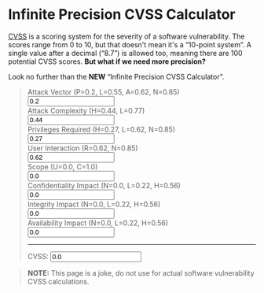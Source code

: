 # Infinite Precision CVSS Calculator

[CVSS](https://en.wikipedia.org/wiki/Common_Vulnerability_Scoring_System) is a scoring system for the severity of a software vulnerability.
The scores range from 0 to 10, but that doesn't mean it's a “10-point system”.
A single value after a decimal (“8.7”) is allowed too, meaning there are 100 potential CVSS scores.
**But what if we need more precision?**

<!-- more -->

Look no further than the **NEW** “Infinite Precision CVSS Calculator”.

<blockquote>
<form>
<label for="av">Attack Vector (P=0.2, L=0.55, A=0.62, N=0.85)</label><br>
<input name="av" id="av" type="number" value="0.2" min="0.2" max="0.85" step="0.000000000000001"/><br> 
<label for="ac">Attack Complexity (H=0.44, L=0.77)</label><br>
<input name="ac" id="ac" type="number" value="0.44" min="0.44" max="0.77" step="0.000000000000001"/><br> 
<label for="pr">Privileges Required (H=0.27, L=0.62, N=0.85)</label><br>
<input name="pr" id="pr" type="number" value="0.27" min="0.27" max="0.85" step="0.000000000000001"/><br> 
<label for="ui">User Interaction (R=0.62, N=0.85)</label><br>
<input name="ui" id="ui" type="number" value="0.62" min="0.62" max="0.85" step="0.000000000000001"/><br> 
<label for="sc">Scope (U=0.0, C=1.0)</label><br>
<input name="sc" id="sc" type="number" value="0.0" min="0.0" max="1.0" step="0.000000000000001"/><br>
<label for="ci">Confidentiality Impact (N=0.0, L=0.22, H=0.56)</label><br>
<input name="ci" id="ci" type="number" value="0.0" min="0.0" max="0.56" step="0.000000000000001"/><br> 
<label for="ii">Integrity Impact (N=0.0, L=0.22, H=0.56)</label><br>
<input name="ii" id="ii" type="number" value="0.0" min="0.0" max="0.56" step="0.000000000000001"/><br> 
<label for="ai">Availability Impact (N=0.0, L=0.22, H=0.56)</label><br>
<input name="ai" id="ai" type="number" value="0.0" min="0.0" max="0.56" step="0.000000000000001"/><br> 
<hr>
<label for="cvss">CVSS:</label>
<input name="cvss" id="cvss" value="0.0"/>
</form>
</blockquote>

> **NOTE:** This page is a joke, do not use for actual software vulnerability
CVSS calculations.

<script>
function calculateScore() {
  var ac = Number.parseFloat(document.querySelector("#ac").value);
  var av = Number.parseFloat(document.querySelector("#av").value);
  var pr = Number.parseFloat(document.querySelector("#pr").value);
  var ui = Number.parseFloat(document.querySelector("#ui").value);
  var ci = Number.parseFloat(document.querySelector("#ci").value);
  var ii = Number.parseFloat(document.querySelector("#ii").value);
  var ai = Number.parseFloat(document.querySelector("#ai").value);
  var sc = Number.parseFloat(document.querySelector("#sc").value);
  sc = Math.min(1, Math.max(0, sc));
  var impactBaseScore = 1 - ((1 - ci) * (1 - ii) * (1 - ai));
  if (impactBaseScore <= 0.0) {
    var totalScore = 0.0;
  } else {
    var impactSubScoreChanged = (7.52 * (impactBaseScore - 0.029)) - (3.25 * ((impactBaseScore - 0.02) ** 15));
    var impactSubScoreUnchanged = 6.42 * impactBaseScore;
    var impactSubScore = (impactSubScoreUnchanged * (1 - sc)) + (impactSubScoreChanged * sc);
    var environmentSubScore = 8.22 * ac * av * pr * ui;
    var totalScoreChanged = 1.08 * (impactSubScore + environmentSubScore);
    var totalScoreUnchanged = impactSubScore + environmentSubScore;
    var totalScore = (totalScoreUnchanged * (1 - sc)) + (totalScoreChanged * sc);
  }
  var cvss = Math.min(10.0, Math.max(0, totalScore));
  document.querySelector("#cvss").value = cvss.toString();
};

function initInputField(byId) {
  var elem = document.getElementById(byId);
  elem.value = elem.min;
  elem.addEventListener("input", (event) => {calculateScore();});
};

initInputField("av")
initInputField("ac")
initInputField("pr")
initInputField("ui")
initInputField("sc")
initInputField("ci")
initInputField("ii")
initInputField("ai")
calculateScore();
</script>
